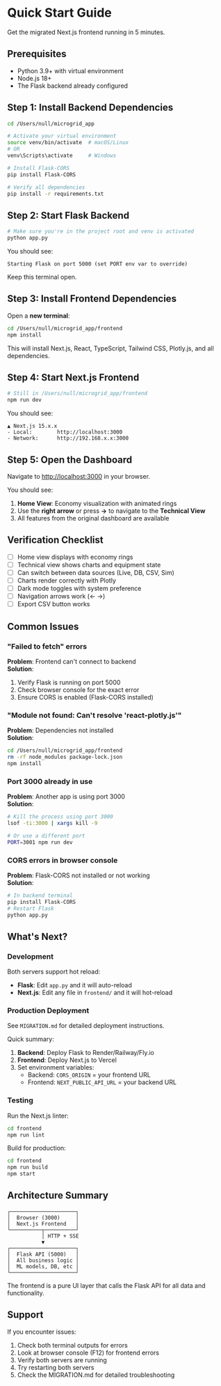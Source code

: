 # Quick Start Guide

Get the migrated Next.js frontend running in 5 minutes.

## Prerequisites

- Python 3.9+ with virtual environment
- Node.js 18+
- The Flask backend already configured

## Step 1: Install Backend Dependencies

```bash
cd /Users/null/microgrid_app

# Activate your virtual environment
source venv/bin/activate  # macOS/Linux
# OR
venv\Scripts\activate     # Windows

# Install Flask-CORS
pip install Flask-CORS

# Verify all dependencies
pip install -r requirements.txt
```

## Step 2: Start Flask Backend

```bash
# Make sure you're in the project root and venv is activated
python app.py
```

You should see:
```
Starting Flask on port 5000 (set PORT env var to override)
```

Keep this terminal open.

## Step 3: Install Frontend Dependencies

Open a **new terminal**:

```bash
cd /Users/null/microgrid_app/frontend
npm install
```

This will install Next.js, React, TypeScript, Tailwind CSS, Plotly.js, and all dependencies.

## Step 4: Start Next.js Frontend

```bash
# Still in /Users/null/microgrid_app/frontend
npm run dev
```

You should see:
```
▲ Next.js 15.x.x
- Local:        http://localhost:3000
- Network:      http://192.168.x.x:3000
```

## Step 5: Open the Dashboard

Navigate to [http://localhost:3000](http://localhost:3000) in your browser.

You should see:
1. **Home View**: Economy visualization with animated rings
2. Use the **right arrow** or press **→** to navigate to the **Technical View**
3. All features from the original dashboard are available

## Verification Checklist

- [ ] Home view displays with economy rings
- [ ] Technical view shows charts and equipment state
- [ ] Can switch between data sources (Live, DB, CSV, Sim)
- [ ] Charts render correctly with Plotly
- [ ] Dark mode toggles with system preference
- [ ] Navigation arrows work (← →)
- [ ] Export CSV button works

## Common Issues

### "Failed to fetch" errors

**Problem**: Frontend can't connect to backend  
**Solution**: 
1. Verify Flask is running on port 5000
2. Check browser console for the exact error
3. Ensure CORS is enabled (Flask-CORS installed)

### "Module not found: Can't resolve 'react-plotly.js'"

**Problem**: Dependencies not installed  
**Solution**:
```bash
cd /Users/null/microgrid_app/frontend
rm -rf node_modules package-lock.json
npm install
```

### Port 3000 already in use

**Problem**: Another app is using port 3000  
**Solution**:
```bash
# Kill the process using port 3000
lsof -ti:3000 | xargs kill -9

# Or use a different port
PORT=3001 npm run dev
```

### CORS errors in browser console

**Problem**: Flask-CORS not installed or not working  
**Solution**:
```bash
# In backend terminal
pip install Flask-CORS
# Restart Flask
python app.py
```

## What's Next?

### Development

Both servers support hot reload:
- **Flask**: Edit `app.py` and it will auto-reload
- **Next.js**: Edit any file in `frontend/` and it will hot-reload

### Production Deployment

See `MIGRATION.md` for detailed deployment instructions.

Quick summary:
1. **Backend**: Deploy Flask to Render/Railway/Fly.io
2. **Frontend**: Deploy Next.js to Vercel
3. Set environment variables:
   - Backend: `CORS_ORIGIN` = your frontend URL
   - Frontend: `NEXT_PUBLIC_API_URL` = your backend URL

### Testing

Run the Next.js linter:
```bash
cd frontend
npm run lint
```

Build for production:
```bash
cd frontend
npm run build
npm start
```

## Architecture Summary

```
┌─────────────────────┐
│  Browser (3000)     │
│  Next.js Frontend   │
└──────────┬──────────┘
           │ HTTP + SSE
           ▼
┌─────────────────────┐
│  Flask API (5000)   │
│  All business logic │
│  ML models, DB, etc │
└─────────────────────┘
```

The frontend is a pure UI layer that calls the Flask API for all data and functionality.

## Support

If you encounter issues:

1. Check both terminal outputs for errors
2. Look at browser console (F12) for frontend errors
3. Verify both servers are running
4. Try restarting both servers
5. Check the MIGRATION.md for detailed troubleshooting
